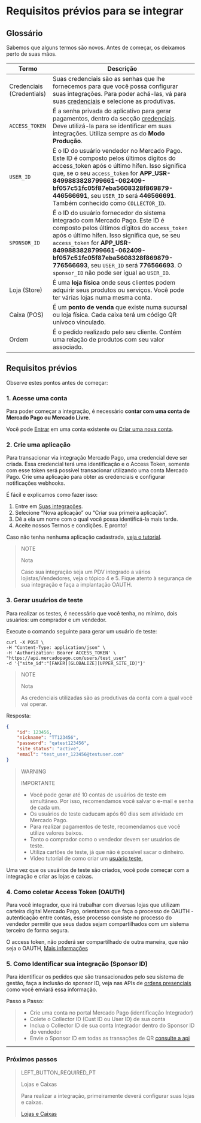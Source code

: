 # Requisitos prévios para se integrar

## Glossário

Sabemos que alguns termos são novos. Antes de começar, os deixamos perto de suas mãos. 

| Termo | Descrição |
| --- | --- |
| Credenciais (Credentials) | Suas credenciais são as senhas que lhe fornecemos para que você possa configurar suas integrações. Para poder achá-las, vá para suas [credenciais]([FAKER][CREDENTIALS][URL]) e selecione as produtivas. |
| `ACCESS_TOKEN` | É a senha privada do aplicativo para gerar pagamentos, dentro da secção [credenciais]([FAKER][CREDENTIALS][URL]). Deve utilizá-la para se identificar em suas integrações. Utiliza sempre as do **Modo Produção**. |
| `USER_ID` | É o ID do usuário vendedor no Mercado Pago. Este ID é composto pelos últimos dígitos do access_token após o último hífen. Isso significa que, se o seu `access_token` for **APP_USR-8499883828799661-062409-bf057c51fc05f87eba5608328f869879-446566691**, seu `USER_ID` será **446566691**. Também conhecido como `COLLECTOR_ID`. |
| `SPONSOR_ID` | É o ID do usuário fornecedor do sistema integrado com Mercado Pago. Este ID é composto pelos últimos dígitos do `access_token` após o último hífen. Isso significa que, se seu `access_token` for **APP_USR-8499883828799661-062409-bf057c51fc05f87eba5608328f869879-776566693**, seu `USER_ID` será **776566693**. O `sponsor_ID` não pode ser igual ao `USER_ID`. |
| Loja (Store) | É uma **loja física** onde seus clientes podem adquirir seus produtos ou serviços. Você pode ter várias lojas numa mesma conta. |
| Caixa (POS) | É um **ponto de venda** que existe numa sucursal ou loja física. Cada caixa terá um código QR unívoco vinculado. |
| Ordem | É o pedido realizado pelo seu cliente. Contém uma relação de produtos com seu valor associado. |

## Requisitos prévios

Observe estes pontos antes de começar: 

### 1. Acesse uma conta

Para poder começar a integração, é necessário **contar com uma conta de Mercado Pago ou Mercado Livre**. 

Você pode [Entrar](https://www.mercadolibre.com/jms/[FAKER][GLOBALIZE][SITE_ID]/lgz/login?platform_id=mp&go=https://www.mercadopago[FAKER][URL][DOMAIN]/developers/pt/guides/in-person-payments/qr-code/pre-requisites) em uma conta existente ou [Criar uma nova conta](https://www.mercadopago[FAKER][URL][DOMAIN]).

### 2. Crie uma aplicação

Para transacionar via integração Mercado Pago, uma credencial deve ser criada. Essa credencial terá uma identificação e o Access Token, somente com esse token será possível transacionar utilizando uma conta Mercado Pago.
Crie uma aplicação para obter as credenciais e configurar notificações webhooks.

É fácil e explicamos como fazer isso:

1. Entre em [Suas integrações](https://www.mercadopago[FAKER][URL][DOMAIN]/developers/panel/applications).
2. Selecione “Nova aplicação” ou “Criar sua primeira aplicação”.
3. Dê a ela um nome com o qual você possa identificá-la mais tarde.
4. Aceite nossos Termos e condições. E pronto!

Caso não tenha nenhuma aplicação cadastrada, [veja o tutorial](https://youtu.be/FFhHdiqpnEI?list=PLCazXKuqZp3g4WfhNlhsB3FL9-1z7gUny).

> NOTE
> 
> Nota
>
> Caso sua integração seja um PDV integrado a vários lojistas/Vendedores, veja o tópico 4 e 5. Fique atento à segurança de sua integração e faça a implantação OAUTH.

### 3. Gerar usuários de teste

Para realizar os testes, é necessário que você tenha, no mínimo, dois usuários: um comprador e um vendedor. 

Execute o comando seguinte para gerar um usuário de teste: 

```curl
curl -X POST \
-H "Content-Type: application/json" \
-H 'Authorization: Bearer ACCESS_TOKEN' \
"https://api.mercadopago.com/users/test_user"
-d '{"site_id":"[FAKER][GLOBALIZE][UPPER_SITE_ID]"}'
```

> NOTE
> 
> Nota
> 
> As credenciais utilizadas são as produtivas da conta com a qual você vai operar.   

Resposta:

```json
{
    "id": 123456,
    "nickname": "TT123456",
    "password": "qatest123456",
    "site_status": "active",
    "email": "test_user_123456@testuser.com"
}
```

> WARNING
>
> IMPORTANTE
>
> * Você pode gerar até 10 contas de usuários de teste em simultâneo. Por isso, recomendamos você salvar o e-mail e senha de cada um. 
> * Os usuários de teste caducam após 60 dias sem atividade em Mercado Pago.
> * Para realizar pagamentos de teste, recomendamos que você utilize valores baixos.
> * Tanto o comprador como o vendedor devem ser usuários de teste.
> * Utiliza cartões de teste, já que não é possível sacar o dinheiro.
> * Vídeo tutorial de como criar um [usuário teste.](https://youtu.be/ejdnAM0A9jA?list=PLCazXKuqZp3g4WfhNlhsB3FL9-1z7gUny)

Uma vez que os usuários de teste são criados, você pode começar com a integração e criar as lojas e caixas.

### 4. Como coletar Access Token (OAUTH)

Para você integrador, que irá trabalhar com diversas lojas que utilizam carteira digital Mercado Pago, orientamos que faça o processo de OAUTH - autenticação entre contas, esse processo consiste no processo do vendedor permitir que seus dados sejam compartilhados com um sistema terceiro de forma segura.

O access token, não poderá ser compartilhado de outra maneira, que não seja o OAUTH, [Mais informações](https://www.mercadopago[FAKER][URL][DOMAIN]/developers/pt/guides/resources/credentials)

### 5. Como Identificar sua integração (Sponsor ID)

Para identificar os pedidos que são transacionados pelo seu sistema de gestão, faça a inclusão do sponsor ID, veja nas APIs de [ordens presenciais](https://www.mercadopago[FAKER][URL][DOMAIN]/developers/pt/reference) como você enviará essa informação.

Passo a Passo:
> * Crie uma conta no portal Mercado Pago (identificação Integrador)
> * Colete o Collector ID (Cust ID ou User ID)  de sua conta 
> * Inclua o Collector ID de sua conta Integrador dentro do Sponsor ID do vendedor
> * Envie o Sponsor ID em todas as transações de QR [consulte a api](https://www.mercadopago[FAKER][URL][DOMAIN]/developers/pt/reference/instore_orders/_mpmobile_instore_qr_user_id_external_id/post)


---
### Próximos passos

> LEFT_BUTTON_REQUIRED_PT
>
> Lojas e Caixas
>
> Para realizar a integração, primeiramente deverá configurar suas lojas e caixas.
>
> [Lojas e Caixas](https://www.mercadopago[FAKER][URL][DOMAIN]/developers/pt/guides/in-person-payments/qr-code/stores-pos)
